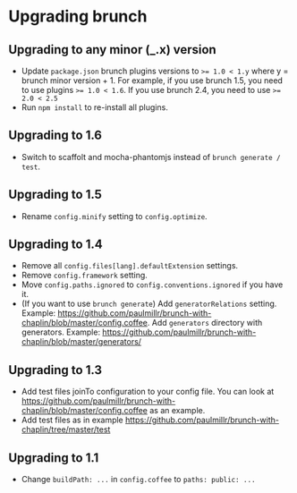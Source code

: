 # Upgrading brunch

## Upgrading to any minor (_.x) version

* Update `package.json` brunch plugins versions to `>= 1.0 < 1.y` where y = brunch minor version + 1. For example, if you use brunch 1.5, you need to use plugins `>= 1.0 < 1.6`. If you use brunch 2.4, you need to use `>= 2.0 < 2.5`
* Run `npm install` to re-install all plugins.

## Upgrading to 1.6

* Switch to scaffolt and mocha-phantomjs instead of `brunch generate / test`.

## Upgrading to 1.5

* Rename `config.minify` setting to `config.optimize`.

## Upgrading to 1.4

* Remove all `config.files[lang].defaultExtension` settings.
* Remove `config.framework` setting.
* Move `config.paths.ignored` to `config.conventions.ignored` if you have it.
* (If you want to use `brunch generate`) Add `generatorRelations` setting. Example: https://github.com/paulmillr/brunch-with-chaplin/blob/master/config.coffee. Add `generators` directory with generators. Example: https://github.com/paulmillr/brunch-with-chaplin/blob/master/generators/

## Upgrading to 1.3

* Add test files joinTo configuration to your config file. You can look at https://github.com/paulmillr/brunch-with-chaplin/blob/master/config.coffee as an example.
* Add test files as in example https://github.com/paulmillr/brunch-with-chaplin/tree/master/test

## Upgrading to 1.1

* Change `buildPath: ...` in `config.coffee` to `paths: public: ...`
